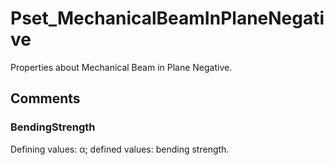 # Pset_MechanicalBeamInPlaneNegative

Properties about Mechanical Beam in Plane Negative.

## Comments

### BendingStrength

Defining values: α; defined values: bending strength.
